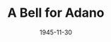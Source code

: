 ---
title: A Bell for Adano
date: 1945-11-30
closing_date: 1945-12-07
layout: productions
featured_image:
image_caption:
image_credit:
playbill:
category:
Theatre: Theatre Jacksonville
Venue: Little Theatre
cast:
- Afronti Pietro: William D. Hammer
- Basile Giovanni: Nicholas Volpe
- Bellanco: H.P. Chenoweth
- Bill Munroe, M.P.: Tom Keating
- Cacopardo: Van Norman
- Captain Purvis: Birney Stokes
- Carmelina: Shirley Chardkoff
- Corporal Chuck Schultz, M.P.: Larry S. Laurinat
- Craxi: Pete Julian
- D'Arpa: Charles R. Hess
- Erba Carlo: Bing Pesin
- Father Pensovecchio: William D. Hammer
- Gargano: Seth Teasdale
- Joe Polack, M.P.: Albert Hedison
- Laura Sofia: Dorothy Horsfall
- Lt. Livingston: Andrew Aprea
- Major Victor Joppolo: Gerard L. Appy
- Margherita: Elva Stein
- Nasta: Carl Henry
- Ribaudo Guisepe: Rocky Demopoulos
- Sergeant Frank Trapani, M.P.: James F. Herriot
- Sergeant Leonard Borth, M.P.: Irvin Ware
- Spinnato: Jewett Ashley
- Tina: Connie Archer
- Zito Giovanni: Keith Bentley
crew:
- Assistant Stage Manager: Seth Teasdale
- Curtain: R.S. Heriot
- Director: L. Bramer Carlson
- Make-up: Elmo Lehman
- Painting and Construction:
  - Bern Bullard
  - Bertie Seiwold
  - Bettie Barker
  - Bradley Geiger
  - Carol Corbett
  - Dorothy Greenlaw
  - Edythe Guernsey
  - Ernestine Koester
  - Hal Kriebs
  - Helen Kriebs
  - Hinkley Greenlaw
  - Jane Donaldson
  - Josephine Howard
  - Joyce Hall
  - Lloyd Henson
  - Natalie Vance
  - Pat Van de Velde
  - R.S. Heriot
  - Seth Teasdale
  - Shirley Cadle
  - Thomas Bruce
  - Virgia Noble
- Photographs in Lobby: Robert F. Marsh
- Portraits in the play and lobby: Nicholas Volpe
- Properties:
  - Ann Hirth
  - Betty Peer
  - Boots Royall
  - Helen Kriebs
  - Meg Diamond
  - Miriam Ware
  - Sarah McRae
- Set and Lighting Design: Duke LeBrun
- Sound: Irma Jean Manning
- Stage Manager: Jeanne Ostner
- Switchboard: Helen Kriebs
- Wardrobe:
  - Gerda Bower
  - Jane Reese
  - Louise Tennent
  - Meg Diamond
  - Sarah McRae
  - Tina Busk
orchestra:
external_links:
---